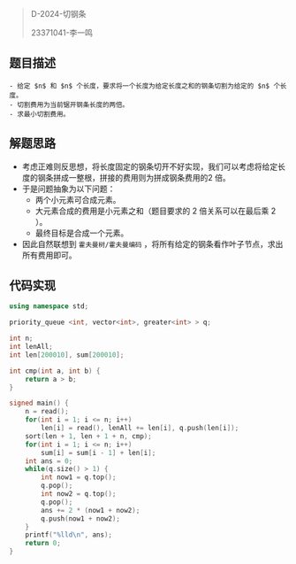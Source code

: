 > D-2024-切钢条
>
> 23371041-李一鸣

## 题目描述

	- 给定 $n$ 和 $n$ 个长度，要求将一个长度为给定长度之和的钢条切割为给定的 $n$ 个长度。
	- 切割费用为当前锯开钢条长度的两倍。
	- 求最小切割费用。

## 解题思路

- 考虑正难则反思想，将长度固定的钢条切开不好实现，我们可以考虑将给定长度的钢条拼成一整根，拼接的费用则为拼成钢条费用的$2$ 倍。
- 于是问题抽象为以下问题：
  - 两个小元素可合成元素。
  - 大元素合成的费用是小元素之和（题目要求的 $2$ 倍关系可以在最后乘 $2$ ）。
  - 最终目标是合成一个元素。
- 因此自然联想到 `霍夫曼树/霍夫曼编码` ，将所有给定的钢条看作叶子节点，求出所有费用即可。

## 代码实现

```cpp
using namespace std;

priority_queue <int, vector<int>, greater<int> > q;

int n;
int lenAll;
int len[200010], sum[200010];

int cmp(int a, int b) {
    return a > b;
}

signed main() {
    n = read();
    for(int i = 1; i <= n; i++)
        len[i] = read(), lenAll += len[i], q.push(len[i]);
    sort(len + 1, len + 1 + n, cmp);
    for(int i = 1; i <= n; i++)
        sum[i] = sum[i - 1] + len[i];
    int ans = 0;
    while(q.size() > 1) {
        int now1 = q.top();
        q.pop();
        int now2 = q.top();
        q.pop();
        ans += 2 * (now1 + now2);
        q.push(now1 + now2);
    }
    printf("%lld\n", ans);
    return 0;
}
```

